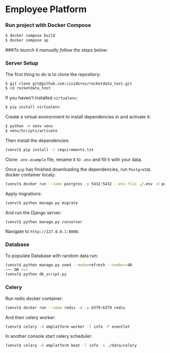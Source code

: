 # Employee Platform

### Run project with Docker Compose

```sh
$ docker compose build
$ docker compose up
```

###_To launch it manually follow the steps below:_

### Server Setup

The first thing to do is to clone the repository:

```sh
$ git clone git@github.com:iisidorov/rocketdata_test.git
$ cd rocketdata_test
```

If you haven't installed `virtualenv`:
```sh
$ pip install virtualenv
```

Create a virtual environment to install dependencies in and activate it:

```sh
$ python -m venv venv
$ venv/Scripts/activate
```

Then install the dependencies:

```sh
(venv)$ pip install -r requirements.txt
```

Clone `.env.example` file, rename it to `.env` and fill it with your data.

Once `pip` has finished downloading the dependencies, run `PostgreSQL` docker container localy:

```sh
(venv)$ docker run --name postgres -p 5432:5432 --env-file ./.env -d postgres:13.3
```

Apply migrations:

```sh
(venv)$ python manage.py migrate
```

And run the Django server:

```sh
(venv)$ python manage.py runserver
```

Navigate to `http://127.0.0.1:8000`.

### Database

To populate Database with random data run:
```sh
(venv)$ python manage.py seed --mode=refresh --number=40
~~~ OR ~~~
(venv)$ python db_script.py
```

### Celery

Run redis docker container:
```sh
(venv)$ docker run --name redis -d -p 6379:6379 redis
```
And then celery worker:
```sh
(venv)$ celery -A emplatform worker -l info -P eventlet
```

In another console start celery scheduler:

```sh
(venv)$ celery -A emplatform beat -l info -s ./data/celery 
```